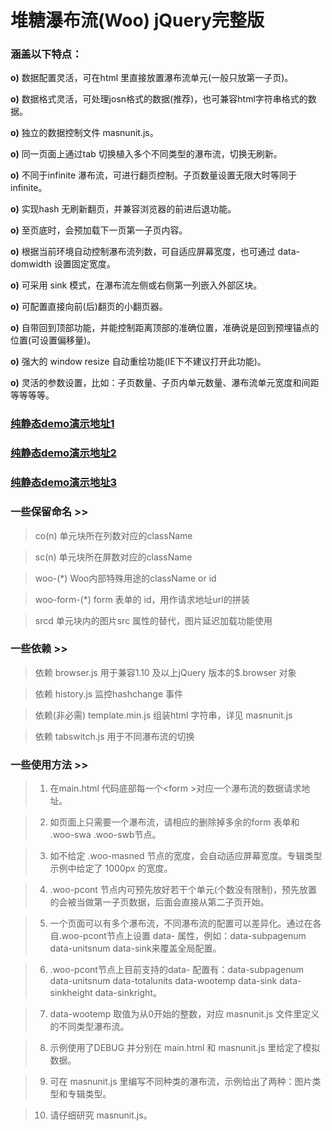 堆糖瀑布流(Woo) jQuery完整版
========

### 涵盖以下特点：

<strong>o)</strong> 数据配置灵活，可在html 里直接放置瀑布流单元(一般只放第一子页)。

<strong>o)</strong> 数据格式灵活，可处理josn格式的数据(推荐)，也可兼容html字符串格式的数据。

<strong>o)</strong> 独立的数据控制文件 masnunit.js。

<strong>o)</strong> 同一页面上通过tab 切换植入多个不同类型的瀑布流，切换无刷新。

<strong>o)</strong> 不同于infinite 瀑布流，可进行翻页控制。子页数量设置无限大时等同于infinite。

<strong>o)</strong> 实现hash 无刷新翻页，并兼容浏览器的前进后退功能。

<strong>o)</strong> 至页底时，会预加载下一页第一子页内容。

<strong>o)</strong> 根据当前环境自动控制瀑布流列数，可自适应屏幕宽度，也可通过 data-domwidth 设置固定宽度。

<strong>o)</strong> 可采用 sink 模式，在瀑布流左侧或右侧第一列嵌入外部区块。

<strong>o)</strong> 可配置直接向前(后)翻页的小翻页器。

<strong>o)</strong> 自带回到顶部功能，并能控制距离顶部的准确位置，准确说是回到预埋锚点的位置(可设置偏移量)。

<strong>o)</strong> 强大的 window resize 自动重绘功能(IE下不建议打开此功能)。

<strong>o)</strong> 灵活的参数设置，比如：子页数量、子页内单元数量、瀑布流单元宽度和间距 等等等等。


### [纯静态demo演示地址1](http://www.duitang.com/app/woo/examples/main.html)
### [纯静态demo演示地址2](http://www.duitang.com/app/woo/examples/sinkleft.html)
### [纯静态demo演示地址3](http://www.duitang.com/app/woo/examples/sinkright.html)


### 一些保留命名 >>

> co(n)              单元块所在列数对应的className

> sc(n)              单元块所在屏数对应的className

> woo-(*)            Woo内部特殊用途的className or id

> woo-form-(*)       form 表单的 id，用作请求地址url的拼装

> srcd               单元块内的图片src 属性的替代，图片延迟加载功能使用


### 一些依赖 >>

> 依赖 browser.js 用于兼容1.10 及以上jQuery 版本的$.browser 对象

> 依赖 history.js 监控hashchange 事件

> 依赖(非必需) template.min.js 组装html 字符串，详见 masnunit.js

> 依赖 tabswitch.js 用于不同瀑布流的切换


### 一些使用方法 >>

> 1) 在main.html 代码底部每一个&lt;form &gt;对应一个瀑布流的数据请求地址。

> 2) 如页面上只需要一个瀑布流，请相应的删除掉多余的form 表单和 .woo-swa .woo-swb节点。

> 3) 如不给定 .woo-masned 节点的宽度，会自动适应屏幕宽度。专辑类型示例中给定了 1000px 的宽度。

> 4) .woo-pcont 节点内可预先放好若干个单元(个数没有限制)，预先放置的会被当做第一子页数据，后面会直接从第二子页开始。

> 5) 一个页面可以有多个瀑布流，不同瀑布流的配置可以差异化。通过在各自.woo-pcont节点上设置 data- 属性，例如：data-subpagenum data-unitsnum data-sink来覆盖全局配置。

> 6) .woo-pcont节点上目前支持的data- 配置有：data-subpagenum data-unitsnum data-totalunits data-wootemp data-sink data-sinkheight data-sinkright。

> 7) data-wootemp 取值为从0开始的整数，对应 masnunit.js 文件里定义的不同类型瀑布流。

> 8) 示例使用了DEBUG 并分别在 main.html 和 masnunit.js 里给定了模拟数据。

> 9) 可在 masnunit.js 里编写不同种类的瀑布流，示例给出了两种：图片类型和专辑类型。

> 10) 请仔细研究 masnunit.js。

 
